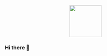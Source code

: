 <div id="header" align="center">
  <img src="https://media.giphy.com/media/v1.Y2lkPTc5MGI3NjExbzNwdG90ZzIyOGphdGdycnZsMm05NGxhem0ycjBhY2pxNTZ6Z3QxaiZlcD12MV9pbnRlcm5hbF9naWZfYnlfaWQmY3Q9Zw/dWesBcTLavkZuG35MI/giphy.gif" width="100"/>
</div>

### Hi there 👋

<!--
**SyedOmair12/SyedOmair12** is a ✨ _special_ ✨ repository because its `README.md` (this file) appears on your GitHub profile.

Here are some ideas to get you started:

- 🔭 I’m currently working on ...
- 🌱 I’m currently learning ...
- 👯 I’m looking to collaborate on ...
- 🤔 I’m looking for help with ...
- 💬 Ask me about ...
- 📫 How to reach me: ...
- 😄 Pronouns: ...
- ⚡ Fun fact: ...
-->
